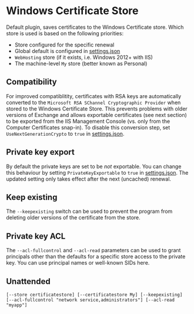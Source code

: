 ---
---
# Windows Certificate Store
Default plugin, saves certificates to the Windows Certificate store. Which store is used is based on the following priorities:

- Store configured for the specific renewal
- Global default is configured in [settings.json](/reference/settings)
- `WebHosting` store (if it exists, i.e. Windows 2012+ with IIS)
- The machine-level `My` store (better known as Personal)

## Compatibility
For improved compatiblitity, certificates with RSA keys are automatically converted to 
the `Microsoft RSA SChannel Cryptographic Provider` when stored to the Windows Certificate Store. 
This prevents problems with older versions of Exchange and allows exportable certificates (see next section) 
to be exported from the IIS Management Console (vs. only from the Computer Certificates snap-in). 
To disable this conversion step, set `UseNextGenerationCrypto` to `true` in [settings.json](/reference/settings).

## Private key export
By default the private keys are set to be *not* exportable. You can change this behaviour 
by setting `PrivateKeyExportable` to `true` in [settings.json](/reference/settings). 
The updated setting only takes effect after the next (uncached) renewal.

## Keep existing
The `‑‑keepexisting` switch can be used to prevent the program from deleting older 
versions of the certificate from the store.

## Private key ACL
The `‑‑acl-fullcontrol` and `‑‑acl-read` parameters can be used to grant principals other than the 
defaults for a specific store access to the private key. You can use principal names or well-known SIDs here.

## Unattended
`[‑‑store certificatestore] [‑‑certificatestore My] [‑‑keepexisting] [‑‑acl-fullcontrol "network service,administrators"] [‑‑acl-read "myapp"]`